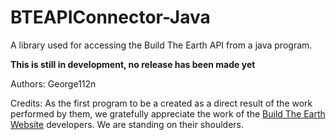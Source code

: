 # BTEAPIConnector-Java
A library used for accessing the Build The Earth API from a java program.

**This is still in development, no release has been made yet**

Authors: George112n

Credits:
As the first program to be a created as a direct result of the work performed by them, we gratefully appreciate the work of the [Build The Earth Website](buildtheearth.net) developers. We are standing on their shoulders.
